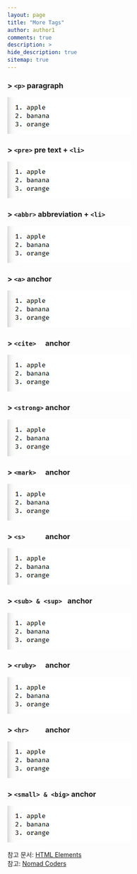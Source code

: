 ```yaml
---
layout: page
title: "More Tags"
author: author1
comments: true
description: >
hide_description: true
sitemap: true
---
```

### > __`<p>`__ paragraph
![image description](/assets\study\html&css\ol.png)

### > **`<pre>`** pre text + `<li>`
![image description](/assets\study\html&css\ol.png)

### > **`<abbr>`** abbreviation + `<li>`
![image description](/assets\study\html&css\ol.png)

### > __`<a>`__      anchor
![image description](/assets\study\html&css\ol.png)

### > **`<cite>  `** anchor
![image description](/assets\study\html&css\ol.png)

### > **`<strong>`** anchor
![image description](/assets\study\html&css\ol.png)

### > **`<mark>  `** anchor
![image description](/assets\study\html&css\ol.png)

### > **`<s>     `** anchor
![image description](/assets\study\html&css\ol.png)

### > **`<sub> & <sup> `** anchor
![image description](/assets\study\html&css\ol.png)

### > **`<ruby>  `** anchor
![image description](/assets\study\html&css\ol.png)

### > **`<hr>    `** anchor
![image description](/assets\study\html&css\ol.png)

### > **`<small> & <big>`** anchor
![image description](/assets\study\html&css\ol.png)

참고 문서: <a href="https://developer.mozilla.org/ko/docs/Web/HTML/Element">HTML Elements</a><br>
참고: <a href="https://nomadcoders.co/?gclid=CjwKCAjw2f-VBhAsEiwAO4lNeGxUb10hQEsnXWufl6NE_TMbZVomtR59HvzfaaYKAIONyRIsWAW8QxoCRK0QAvD_BwE">Nomad Coders</a>